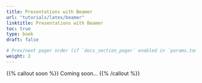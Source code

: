 ```yaml
---
title: Presentations with Beamer
url: "tutorials/latex/beamer"
linktitle: Presentations with Beamer
toc: true
type: book
draft: false

# Prev/next pager order (if `docs_section_pager` enabled in `params.toml`)
weight: 2
---
```


{{% callout soon %}}
Coming soon...
{{% /callout %}}